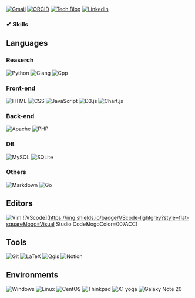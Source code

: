 [![Gmail](https://img.shields.io/badge/kilho.baek@gmail.com-EA4335?style=flat-square&logo=Gmail&logoColor=white&link=mailto:kilho.baek@gmail.com)](mailto:kilho.baek@gmail.com)
[![ORCID](https://img.shields.io/badge/ORCID-A6CE39?style=flat-square&logo=ORCID&logoColor=white&link=https://orcid.org/0000-0002-2703-7810)](https://orcid.org/0000-0002-2703-7810)
[![Tech Blog](https://img.shields.io/badge/dev--sci-lightgrey?style=flat-square&logo=GitHub&logoColor=181717&link=https://github.io/dev-sci/)](https://github.io/dev-sci/)
[![LinkedIn](https://img.shields.io/badge/LinkedIn-lightgrey?style=flat-square&logo=LinkedIn&logoColor=0A66C2&link=)]()
<!-- [![Linktree](https://img.shields.io/badge/Linktree-lightgrey?style=flat-square&logo=Linktree&logoColor=39E09B&link=https://linktr.ee/dev_sci)](https://linktr.ee/dev_sci) -->

### ✔ Skills
## Languages
### Reaserch
![Python](https://img.shields.io/badge/Python-3776AB?style=flat-square&logo=Python&logoColor=white)
![Clang](https://img.shields.io/badge/C--lang-A8B9CC?style=flat-square&logo=C&logoColor=white)
![Cpp](https://img.shields.io/badge/C++-00599C?style=flat-square&logo=C++&logoColor=white)

### Front-end
![HTML](https://img.shields.io/badge/HTML5-E34F26?style=flat-square&logo=HTML5&logoColor=white)
![CSS](https://img.shields.io/badge/CSS3-1572B6?style=flat-square&logo=CSS3&logoColor=white)
![JavaScript](https://img.shields.io/badge/JavaScript-F7DF1E?style=flat-square&logo=JavaScript&logoColor=white)
![D3.js](https://img.shields.io/badge/D3.js-F9A03C?style=flat-square&logo=D3.js&logoColor=white)
![Chart.js](https://img.shields.io/badge/Chart.js-FF6384?style=flat-square&logo=Chart.js&logoColor=white)

### Back-end
![Apache](https://img.shields.io/badge/Apache-D22128?style=flat-square&logo=Apache&logoColor=white)
![PHP](https://img.shields.io/badge/PHP-D22128?style=flat-square&logo=PHP&logoColor=white)

### DB
![MySQL](https://img.shields.io/badge/MySQL-4479A1?style=flat-square&logo=MySQL&logoColor=white)
![SQLite](https://img.shields.io/badge/SQLite-003B57?style=flat-square&logo=SQLite&logoColor=white)

### Others
![Markdown](https://img.shields.io/badge/Markdown-000000?style=flat-square&logo=Markdown&logoColor=white)
![Go](https://img.shields.io/badge/Go-00ADD8?style=flat-square&logo=Go&logoColor=white)

## Editors
![Vim](https://img.shields.io/badge/Vim-lightgrey?style=flat-square&logo=Vim&logoColor=019733)
![VScode](https://img.shields.io/badge/VScode-lightgrey?style=flat-square&logo=Visual Studio Code&logoColor=007ACC)

## Tools
![Git](https://img.shields.io/badge/Git-F05032?style=flat-square&logo=Git&logoColor=white)
![LaTeX](https://img.shields.io/badge/LaTeX-008080?style=flat-square&logo=LaTeX&logoColor=)
![Qgis](https://img.shields.io/badge/Qgis-589632?style=flat-square&logo=Qgis&logoColor=)
![Notion](https://img.shields.io/badge/Notion-000000?style=flat-square&logo=Notion&logoColor=)

## Environments
![Windows](https://img.shields.io/badge/Windows-0078D6?style=flat-square&logo=Windows&logoColor=white)
![Linux](https://img.shields.io/badge/Linux-FCC624?style=flat-square&logo=Linux&logoColor=white)
![CentOS](https://img.shields.io/badge/CentOS-262577?style=flat-square&logo=CentOS&logoColor=white)
![Thinkpad](https://img.shields.io/badge/Thinkpad-E2231A?style=flat-square&logo=Lenovo&logoColor=white)
![X1 yoga](https://img.shields.io/badge/X1_yoga-EE2624?style=flat-square&logo=ThinkPad&logoColor=white)
![Galaxy Note 20](https://img.shields.io/badge/Galaxy_Note_20-1428A0?style=flat-square&logo=Samsung&logoColor=white)

<!---
<img src="https://img.shields.io/badge/CMake-lightgrey?style=flat-square&logo=CMake&logoColor=064F8C"/>
<img src="https://img.shields.io/badge/Windows_Terminal-lightgrey?style=flat-square&logo=Windows Terminal&logoColor=4D4D4D"/>

<img src="https://img.shields.io/badge/Blender-lightgrey?style=flat-square&logo=Blender&logoColor=F5792A"/>
<img src="https://img.shields.io/badge/Django-lightgrey?style=flat-square&logo=Django&logoColor=092E20"/>
<img src="https://img.shields.io/badge/Docker-lightgrey?style=flat-square&logo=Docker&logoColor=2496ED"/>
<img src="https://img.shields.io/badge/Kubernetes-lightgrey?style=flat-square&logo=Kubernetes&logoColor=326CE5"/>
<img src="https://img.shields.io/badge/Mendeley-lightgrey?style=flat-square&logo=Mendeley&logoColor=9D1620"/>
<img src="https://img.shields.io/badge/MongoDB-lightgrey?style=flat-square&logo=MongoDB&logoColor=47A248"/>
<img src="https://img.shields.io/badge/Node.js-lightgrey?style=flat-square&logo=Node.js&logoColor=339933"/>
<img src="https://img.shields.io/badge/PostgreSQL-lightgrey?style=flat-square&logo=PostgreSQL&logoColor=4169E1"/>
<img src="https://img.shields.io/badge/React-lightgrey?style=flat-square&logo=React&logoColor=61DAFB"/>
<img src="https://img.shields.io/badge/Slack-lightgrey?style=flat-square&logo=Slack&logoColor=4A154B"/>
<img src="https://img.shields.io/badge/TypeScript-lightgrey?style=flat-square&logo=TypeScript&logoColor=3178C6"/>
<img src="https://img.shields.io/badge/MariaDB-lightgrey?style=flat-square&logo=MariaDB&logoColor=003545"/>
<img src="https://img.shields.io/badge/arXiv-lightgrey?style=flat-square&logo=arXiv&logoColor=B31B1B"/>

- 👋 Hi, I’m @dev-sci
- 👀 I’m interested in ...
- 🌱 I’m currently learning ...
- 💞️ I’m looking to collaborate on ...
- 📫 How to reach me ...

dev-sci/dev-sci is a ✨ special ✨ repository because its `README.md` (this file) appears on your GitHub profile.
You can click the Preview link to take a look at your changes.
--->
